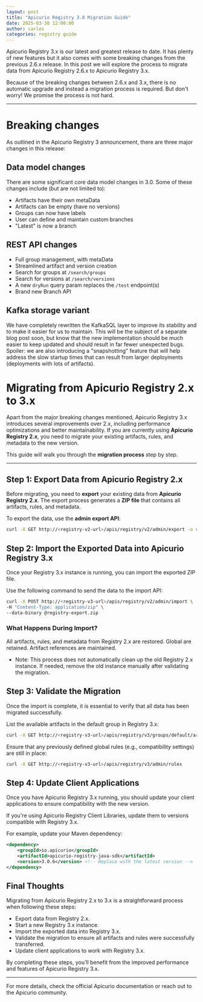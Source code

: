 ```yaml
---
layout: post
title: "Apicurio Registry 3.0 Migration Guide"
date: 2025-03-30 12:00:00
author: carles
categories: registry guide
---
```


Apicurio Registry 3.x is our latest and greatest release to date. It has plenty of new features but it also comes with some breaking changes from the previous 2.6.x release. In this post we will explore the process to migrate data from Apicurio Registry 2.6.x to Apicurio Registry 3.x.

Because of the breaking changes between 2.6.x and 3.x, there is no automatic upgrade and instead a migration process is required.  But don't worry!  We promise the process is not hard.

---

# Breaking changes

As outlined in the Apicurio Registry 3 announcement, there are three major changes in this release:

## Data model changes
There are some significant core data model changes in 3.0.  Some of these changes
include (but are not limited to):

* Artifacts have their own metaData
* Artifacts can be empty (have no versions)
* Groups can now have labels
* User can define and maintain custom branches
* "Latest" is now a branch

## REST API changes
* Full group management, with metaData
* Streamlined artifact and version creation
* Search for groups at `/search/groups`
* Search for versions at `/search/versions`
* A new `dryRun` query param replaces the `/test` endpoint(s)
* Brand new Branch API

## Kafka storage variant
We have completely rewritten the KafkaSQL layer to improve its
stability and to make it easier for us to maintain.  This will be the subject of
a separate blog post soon, but know that the new implementation should be much
easier to keep updated and should result in far fewer unexpected bugs.  Spoiler:
we are also introducing a "snapshotting" feature that will help address the slow
startup times that can result from larger deployments (deployments with lots of
artifacts).

# **Migrating from Apicurio Registry 2.x to 3.x**

Apart from the major breaking changes mentioned, Apicurio Registry 3.x introduces several improvements over 2.x, including performance optimizations and better maintainability. If you are currently using **Apicurio Registry 2.x**, you need to migrate your existing artifacts, rules, and metadata to the new version.

This guide will walk you through the **migration process** step by step.

---
## **Step 1: Export Data from Apicurio Registry 2.x**
Before migrating, you need to **export** your existing data from **Apicurio Registry 2.x**. The export process generates a **ZIP file** that contains all artifacts, rules, and metadata.

To export the data, use the **admin export API**:

```bash
curl -X GET http://<registry-v2-url>/apis/registry/v2/admin/export -o registry-export.zip
```

## **Step 2: Import the Exported Data into Apicurio Registry 3.x**
Once your Registry 3.x instance is running, you can import the exported ZIP file.

Use the following command to send the data to the import API:

```bash
curl -X POST http://<registry-v3-url>/apis/registry/v2/admin/import \
-H "Content-Type: application/zip" \
--data-binary @registry-export.zip
```

### What Happens During Import?
All artifacts, rules, and metadata from Registry 2.x are restored.
Global are retained.
Artifact references are maintained.
- Note: This process does not automatically clean up the old Registry 2.x instance. If needed, remove the old instance manually after validating the migration.

## **Step 3: Validate the Migration**
Once the import is complete, it is essential to verify that all data has been migrated successfully.

List the available artifacts in the default group in Registry 3.x:

```bash
curl -X GET http://<registry-v3-url>/apis/registry/v3/groups/default/artifacts
```

Ensure that any previously defined global rules (e.g., compatibility settings) are still in place:

```bash
curl -X GET http://<registry-v3-url>/apis/registry/v3/admin/rules
```

## **Step 4: Update Client Applications**

Once you have Apicurio Registry 3.x running, you should update your client applications to ensure compatibility with the new version.

If you're using Apicurio Registry Client Libraries, update them to versions compatible with Registry 3.x.

For example, update your Maven dependency:

```xml 
<dependency>
    <groupId>io.apicurio</groupId>
    <artifactId>apicurio-registry-java-sdk</artifactId>
    <version>3.0.6</version> <!-- Replace with the latest version -->
</dependency>
```

## **Final Thoughts**
Migrating from Apicurio Registry 2.x to 3.x is a straightforward process when following these steps:

- Export data from Registry 2.x.
- Start a new Registry 3.x instance.
- Import the exported data into Registry 3.x.
- Validate the migration to ensure all artifacts and rules were successfully transferred.
- Update client applications to work with Registry 3.x.

By completing these steps, you’ll benefit from the improved performance and features of Apicurio Registry 3.x.

---
For more details, check the official Apicurio documentation or reach out to the Apicurio community.
